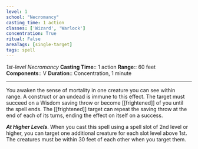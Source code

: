 ```yaml
---
level: 1
school: "Necromancy"
casting_time: 1 action
classes: ['Wizard', 'Warlock']
concentration: True
ritual: False
areaTags: [single-target]
tags: spell
---
```


_1st-level Necromancy_
**Casting Time**:: 1 action
**Range**:: 60 feet
**Components**:: V
**Duration**:: Concentration, 1 minute

---

You awaken the sense of mortality in one creature you can see within range. A construct or an undead is immune to this effect. The target must succeed on a Wisdom saving throw or become [[frightened]] of you until the spell ends. The [[frightened]] target can repeat the saving throw at the end of each of its turns, ending the effect on itself on a success.


**_At Higher Levels_**. When you cast this spell using a spell slot of 2nd level or higher, you can target one additional creature for each slot level above 1st. The creatures must be within 30 feet of each other when you target them.


